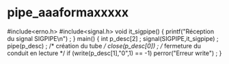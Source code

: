 # pipe_aaaformaxxxxx

#include<erno.h>
#include<signal.h>
void it_sigpipe()
{
printf("Réception du signal SIGPIPE\n") ;
}
main()
{
int p_desc[2] ;
signal(SIGPIPE,it_sigpipe) ;
pipe(p_desc) ; /* création du tube */
close(p_desc[0]) ; /* fermeture du conduit en lecture */
if (write(p_desc[1],"0",1) == -1)
perror("Erreur write") ;
}
